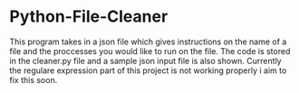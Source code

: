 # Python-File-Cleaner
This program takes in a json file which gives instructions on the name of a file and the proccesses you would like to run on the file. 
The code is stored in the cleaner.py file and a sample json input file is also shown.
Currently the regulare expression part of this project is not working properly i aim to fix this soon.


